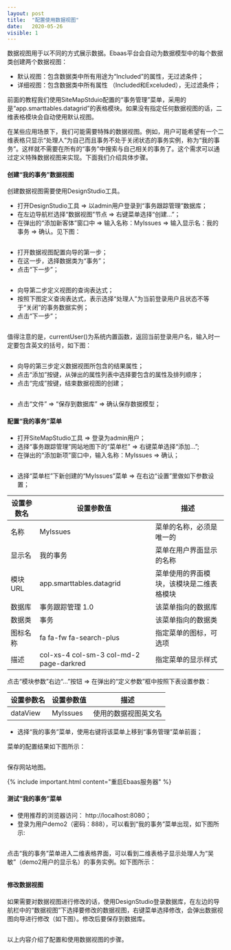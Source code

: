 ```yaml
---
layout: post
title:  "配置使用数据视图"
date:   2020-05-26
visible: 1
---
```


数据视图用于以不同的方式展示数据。Ebaas平台会自动为数据模型中的每个数据类创建两个数据视图：

* 默认视图：包含数据类中所有用途为“Included”的属性，无过滤条件；
* 详细视图：包含数据类中所有属性 （Included和Exceluded），无过滤条件；

前面的教程我们使用SiteMapStduio配置的“事务管理”菜单，采用的是“app.smarttables.datagrid”的表格模块。如果没有指定任何数据视图的话，二维表格模块会自动使用默认视图。

在某些应用场景下，我们可能需要特殊的数据视图。例如，用户可能希望有一个二维表格只显示“处理人”为自己而且事务不处于关闭状态的事务实例，称为“我的事务”。这样就不需要在所有的“事务”中搜索与自己相关的事务了。这个需求可以通过定义特殊数据视图来实现。下面我们介绍具体步骤。

#### 创建“我的事务”数据视图

创建数据视图需要使用DesignStudio工具。

* 打开DesignStudio工具 => 以admin用户登录到“事务跟踪管理”数据库；
* 在左边导航栏选择“数据视图”节点 => 右键菜单选择“创建...”；
* 在弹出的“添加新客体”窗口中 => 输入名称：MyIssues => 输入显示名：我的事务 => 确认。见下图：

<img src="{{'/assets/img/2018-2-26-创建数据视图.png' | prepend: site.baseurl }}" alt="">

* 打开数据视图配置向导的第一步；
* 在这一步，选择数据类为“事务”；
* 点击“下一步”；

<img src="{{'/assets/img/2018-2-26-数据视图向导第一步.png' | prepend: site.baseurl }}" alt="">

* 向导第二步定义视图的查询表达式；
* 按照下图定义查询表达式，表示选择“处理人”为当前登录用户且状态不等于“关闭”的事务数据实例；
* 点击“下一步”；

<img src="{{'/assets/img/2018-2-26-数据视图向导第二步.png' | prepend: site.baseurl }}" alt="">

值得注意的是，currentUser()为系统内置函数，返回当前登录用户名，输入时一定要包含英文的括号，如下图：

<img src="{{'/assets/img/2018-2-26-数据视图向导定义表达式.png' | prepend: site.baseurl }}" alt="">

* 向导的第三步定义数据视图所包含的结果属性；
* 点击“添加”按键，从弹出的属性列表中选择要包含的属性及排列顺序；
* 点击“完成”按键，结束数据视图的创建；

<img src="{{'/assets/img/2018-2-26-数据视图向导第三步.png' | prepend: site.baseurl }}" alt="">

* 点击“文件” => “保存到数据库” => 确认保存数据模型；

#### 配置“我的事务”菜单

* 打开SiteMapStudio工具 => 登录为admin用户；
* 选择“事务跟踪管理”网站地图下的“菜单栏” => 右键菜单选择“添加...”;
* 在弹出的“添加新项”窗口中，输入名称：MyIssues => 确认；

<img src="{{'/assets/img/2018-2-26-创建我的事务菜单.png' | prepend: site.baseurl }}" alt="">

* 选择“菜单栏”下新创建的“MyIssues”菜单 => 在右边“设置”里做如下参数设置；

| 设置参数名 | 设置参数值 | 描述 |
|-------|--------|---------|
| 名称 | MyIssues | 菜单的名称，必须是唯一的 |
| 显示名 | 我的事务 | 菜单在用户界面显示的名称 |
| 模块URL | app.smarttables.datagrid | 菜单使用的界面模块，该模块是二维表格模块 |
| 数据库 | 事务跟踪管理 1.0 | 该菜单指向的数据库 |
| 数据类 | 事务 | 该菜单指向的数据类 |
| 图标名称 | fa fa-fw fa-search-plus | 指定菜单的图标，可选项 |
| 描述 | col-xs-4 col-sm-3 col-md-2 page-darkred | 指定菜单的显示样式 |

点击“模块参数”右边“...”按钮 => 在弹出的“定义参数”框中按照下表设置参数：

| 设置参数名 | 设置参数值 | 描述 |
|-------|--------|---------|
| dataView | MyIssues | 使用的数据视图英文名 |

* 选择“我的事务”菜单，使用右键将该菜单上移到“事务管理”菜单前面；

菜单的配置结果如下图所示：

<img src="{{'/assets/img/2018-2-26-配置我的事务菜单.png' | prepend: site.baseurl }}" alt="">

保存网站地图。

{% include important.html content="重启Ebaas服务器" %}

#### 测试“我的事务”菜单

* 使用推荐的浏览器访问： http://localhost:8080；
* 登录为用户demo2（密码：888），可以看到“我的事务”菜单出现，如下图所示:

<img src="{{'/assets/img/2018-2-26-测试我的事务菜单.png' | prepend: site.baseurl }}" alt="">

点击“我的事务”菜单进入二维表格界面，可以看到二维表格子显示处理人为“吴敏”（demo2用户的显示名）的事务实例。如下图所示：

<img src="{{'/assets/img/2018-2-26-使用我的事务菜单.png' | prepend: site.baseurl }}" alt="">

#### 修改数据视图

如果需要对数据视图进行修改的话，使用DesignStudio登录数据库，在左边的导航栏中的“数据视图”下选择要修改的数据视图，右键菜单选择修改，会弹出数据视图向导进行修改（如下图）。修改后要保存到数据库。

<img src="{{'/assets/img/2018-2-26-修改数据视图.png' | prepend: site.baseurl }}" alt="">

以上内容介绍了配置和使用数据视图的步骤。




